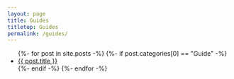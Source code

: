 ```yaml
---
layout: page
title: Guides
titletop: Guides
permalink: /guides/
---
```


<ul>
    {%- for post in site.posts -%}
      {%- if post.categories[0] == "Guide" -%}
        <li><a href="{{ post.url }}">{{ post.title }}</a></li>
      {%- endif -%}
    {%- endfor -%}
</ul>